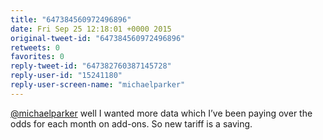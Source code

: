 ```yaml
---
title: "647384560972496896"
date: Fri Sep 25 12:18:01 +0000 2015
original-tweet-id: "647384560972496896"
retweets: 0
favorites: 0
reply-tweet-id: "647382760387145728"
reply-user-id: "15241180"
reply-user-screen-name: "michaelparker"
---
```

<a href="https://twitter.com/michaelparker">@michaelparker</a> well I wanted more data which I’ve been paying over the odds for each month on add-ons. So new tariff is a saving.
